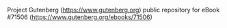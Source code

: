Project Gutenberg (https://www.gutenberg.org) public repository
for eBook #71506 (https://www.gutenberg.org/ebooks/71506)
